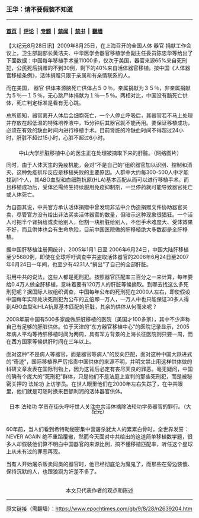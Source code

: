 ### 王华：请不要假装不知道

---

#### [首页](../../../..?n2639204) &nbsp;|&nbsp; [评论](../../../../../epoch-comment?n2639204) &nbsp;|&nbsp; [专题](../../../../../epoch-special?n2639204) &nbsp;|&nbsp; [禁闻](../../../../../epoch-news?n2639204) &nbsp;|&nbsp; [禁书](../../../../../books?n2639204) &nbsp;|&nbsp; [翻墙](https://github.com/gfw-breaker/nogfw/blob/master/README.md?n2639204)


<div class="post_content" id="artbody" itemprop="articleBody">
 <!-- article content begin -->
 <p>
  【大纪元8月28日讯】2009年8月25日，在上海召开的全国人体
  <ok href="https://www.epochtimes.com/gb/tag/%E5%99%A8%E5%AE%98.html">
   器官
  </ok>
  捐献工作会议上，卫生部副部长黄洁夫、中华医学会器官移植学会副主任委员陈忠华等给出了下面数据：中国每年移植手术量11000多，仅次于美国，器官来源65%来自死刑犯，公民死后捐赠的不到30例，剩下的40%来自活体器官移植。按中国《人体器官移植条例》，活体捐赠只限于亲属和有亲情联系的人。
 </p>
 <p>
  而在美国，
  <ok href="https://www.epochtimes.com/gb/tag/%E5%99%A8%E5%AE%98.html">
   器官
  </ok>
  供体来源脑死亡供体占５０％，亲属捐献为３５％，非亲属捐献为５％—１５％，无心跳尸体捐献为１％—５％。两相对比，中国没有脑死亡供体，死亡判定标准是看有无心跳。
 </p>
 <p>
  总所周知，器官离开人体后会细胞死亡，一个人停止呼吸后，其器官若不马上处理并存放在超低温的特殊培养液中，15分钟后其器官就不能再用。要保证移植成功，必须在有效的缺血时间内进行移植手术。目前肾脏的冷缺血时间不得超过24小时，肝脏不超过15小时，心脏不超过6小时。
  <br/>
  <!--image v 1.0-->
 </p>
 <div style="line-height: 90%; text-align: center;">
  <ok href="https://i.epochtimes.com/assets/uploads/2013/07/908280810191667.jpg">
   <br/>
   <img alt="" class="size-medium wp-image-7454984" src="https://i.epochtimes.com/assets/uploads/2013/07/908280810191667.jpg" title=""/>
  </ok>
  <span class="bn12">
   中山大学肝脏移植中心的医生正在处理被摘取下来的肝脏。（网络图片）
  </span>
 </div>
 <p>
  <!-- -->
 </p>
 <p>
  同时，由于人体天生的免疫机能，会对“不是自己的”组织器官加以识别、控制和消灭，这种免疫排斥反应是移植失败的主要原因。人群中大约每300-500人中才能找到1个人，其ABO血型和白细胞抗原(HLA)基本匹配从而可以进行移植手术。而且移植成功后，受体还需终生持续服用免疫抑制剂，一旦停药就可能导致器官死亡或人体死亡。
 </p>
 <p>
  为自圆其说，中共官方承认活体捐赠中曾发现非法中介伪造捐赠文件协助器官买卖，尽管官方没有给出非法买卖活体器官的数量，但暗示这种现象很猖狂。一个活人可把半个肾捐给或卖给别人，但割一块肝脏给别人，不但手术难度大、受体效果不好，而且供体也会有生命危险，目前中国医院做的肝移植绝大多数都是全肝移植。
 </p>
 <p>
  据中国肝移植注册网统计，2005年1月1 日至 2006年6月24日，中国大陆肝移植至少5680例，即使在全球呼吁调查中共盗取活体器官的2006年6月24日至2007年6月24日一年间，也至少有4231人“捐出”了自己的全部肝脏。
 </p>
 <p>
  沿用中共的说法，这些人都是死刑犯。按照器官匹配率三百分之一来计算，每年要给0.4万人做全肝移植，意味着要有120万人的肝脏等候摘取。到哪去找这么多死刑犯呢？据国际人权组织调查，中国每年公布的死刑犯在2000人左右，即使假设中国每年实际处决死刑犯为公布的五倍即一万人，一万人中也只能保证30多人得到ABO血型和HLA抗原基本匹配的肝脏，其余的供体从何而来呢？
 </p>
 <p>
  2008年前中国有500多家能做肝脏移植的医院（美国才100多家），其中不少声称自己有足够的肝脏供体。位于天津的“东方器官移植中心”的医院记录显示，2005年病人平均等待肝移植时间为两周，具有军方背景的上海长征医院则只要一周，而在西方国家等候供肝时间在三年以上。
 </p>
 <p>
  面对这种“不是病人等器官，而是器官等病人”的反向匹配，面对这种中国大跃进式的“奇迹”，国际移植界严厉指责中国供体的来源不明，并明文禁止用这样供体做的科研文章发表在国际刊物上，因为这背后必定有丧尽天良的罪恶。毫无疑问，中国的确有个庞大的“死刑犯”群体，只是他们不是法庭上宣判的那些死刑犯，而是被秘密关押的
  <ok href="https://www.epochtimes.com/gb/tag/%E6%B3%95%E8%BD%AE%E5%8A%9F.html">
   法轮功
  </ok>
  上访学员。在世人眼里他们在2000年左右失踪了，在中共眼里，他们就是可随时换来巨额利润的活体器官供体。
  <br/>
  <!--image v 1.0-->
 </p>
 <div style="line-height: 90%; text-align: center;">
  <ok href="https://i.epochtimes.com/assets/uploads/2013/07/908280810201667.jpg">
   <br/>
   <img alt="" class="size-medium wp-image-7454985" src="https://i.epochtimes.com/assets/uploads/2013/07/908280810201667-450x292.jpg" title=""/>
  </ok>
  <span class="bn12">
   日本
   <ok href="https://www.epochtimes.com/gb/tag/%E6%B3%95%E8%BD%AE%E5%8A%9F.html">
    法轮功
   </ok>
   学员在街头呼吁世人关注中共活体摘除法轮功学员器官的罪行。（大纪元）
  </span>
 </div>
 <p>
  <!-- -->
  <br/>
  60年前，当人们看到希特勒秘密集中营屠杀犹太人的累累白骨时，全世界发誓：NEVER AGAIN 绝不重蹈覆辙，然而今天面对中共给出的这道简单移植数学题，很多人却假装他们算不明白中国器官的来源比例，搞不懂移植匹配率，听任这个星球上从未有过的罪恶再现。
 </p>
 <p>
  当有人开始屠杀贩卖同类的器官时，他已经彻底沦为魔鬼了，而那些在旁边装傻、保持沉默的人，也跟狼狈为奸差不多了。
  <br/>
  <span style="color: #ffffff;">
   (http://www.dajiyuan.com)
  </span>
 </p>
 <p>
  <center>
   <span class="GY13">
    本文只代表作者的观点和陈述
   </span>
  </center>
 </p>
 <!-- article content end -->
 <div id="below_article_ad">
 </div>
</div>


---

原文链接（需翻墙）：https://www.epochtimes.com/gb/9/8/28/n2639204.htm